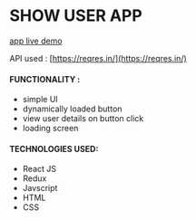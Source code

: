# SHOW USER APP

[app live demo](https://simple-api-request-app.vercel.app/)

API used : [https://reqres.in/](https://reqres.in/)

#### FUNCTIONALITY :

- simple UI
- dynamically loaded button
- view user details on button click
- loading screen

#### TECHNOLOGIES USED:

- React JS
- Redux
- Javscript
- HTML
- CSS
